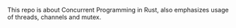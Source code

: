 This repo is about Concurrent Programming in Rust, also emphasizes usage of threads, channels and mutex.
